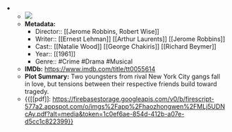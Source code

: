 - 
    - ![](https://m.media-amazon.com/images/M/MV5BMTM0NDAxOTI5MF5BMl5BanBnXkFtZTcwNjI4Mjg3NA@@._V1_SX300.jpg)  
    - **Metadata:**
        - Director:: [[Jerome Robbins, Robert Wise]]
        - Writer:: [[Ernest Lehman]] [[Arthur Laurents]] [[Jerome Robbins]]
        - Cast:: [[Natalie Wood]] [[George Chakiris]] [[Richard Beymer]]
        - Year:: [[1961]]
        - Genre:: #Crime #Drama #Musical
    - **IMDb:** https://www.imdb.com/title/tt0055614
    - **Plot Summary:** Two youngsters from rival New York City gangs fall in love, but tensions between their respective friends build toward tragedy.
    - {{[[pdf]]: https://firebasestorage.googleapis.com/v0/b/firescript-577a2.appspot.com/o/imgs%2Fapp%2Fhaozhongwen%2FMLj5UDNcAy.pdf?alt=media&token=1c0ef6ae-854d-412b-a07e-d5cc1c822399}}
